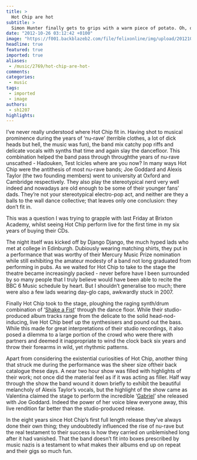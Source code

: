 ```yaml
---
title: >
  Hot Chip are hot
subtitle: >
  Simon Hunter finally gets to grips with a warm piece of potato. Oh, or maybe he meant the band...
date: "2012-10-26 03:12:42 +0100"
image: "https://f001.backblazeb2.com/file/felixonline/img/upload/201210260412-tna08-hot-chip.png"
headline: true
featured: true
imported: true
aliases:
 - /music/2769/hot-chip-are-hot-
comments:
categories:
 - music
tags:
 - imported
 - image
authors:
 - sh1207
highlights:
---
```


I’ve never really understood where Hot Chip fit in. Having shot to musical prominence during the years of ‘nu-rave’ (terrible clothes, a lot of dick heads but hell, the music was fun), the band mix catchy pop riffs and delicate vocals with synths that time and again slay the dancefloor. This combination helped the band pass through throughthe years of nu-rave unscathed - Hadouken, Test Icicles where are you now? In many ways Hot Chip were the antithesis of most nu-rave bands; Joe Goddard and Alexis Taylor (the two founding members) went to university at Oxford and Cambridge respectively. They also play the stereotypical nerd very well indeed and nowadays are old enough to be some of their younger fans’ dads. They’re not your stereotypical electro-pop act, and neither are they a balls to the wall dance collective; that leaves only one conclusion: they don’t fit in.

This was a question I was trying to grapple with last Friday at Brixton Academy, whilst seeing Hot Chip perform live for the first time in my six years of buying their CDs.

The night itself was kicked off by Django Django, the much hyped lads who met at college in Edinburgh. Dubiously wearing matching shirts, they put in a performance that was worthy of their Mercury Music Prize nomination while still exhibiting the amateur modesty of a band not long graduated from performing in pubs. As we waited for Hot Chip to take to the stage the theatre became increasingly packed - never before have I been surrounded by so many people that I truly believe would have been able to recite the BBC 6 Music schedule by heart. But I shouldn’t generalise too much; there were also a few lads wearing day-glo caps, awkwardly stuck in 2007.

Finally Hot Chip took to the stage, ploughing the raging synth/drum combination of ‘[Shake a Fist](https://www.youtube.com/watch?v=eGfJ4shG4ak)’ through the dance floor. While their studio-produced album tracks range from the delicate to the solid head-nod-inducing, live Hot Chip beef up the synthesisers and pound out the bass. While this made for great interpretations of their studio recordings, it also posed a dilemma to a large portion of the crowd who were there with partners and deemed it inappropriate to wind the clock back six years and throw their forearms in wild, yet rhythmic patterns.

Apart from considering the existential curiosities of Hot Chip, another thing that struck me during the performance was the sheer size oftheir back catalogue these days. A near two hour show was filled with highlights of their work; not once did the material feel as if it was acting as filler. Half way through the show the band wound it down briefly to exhibit the beautiful melancholy of Alexis Taylor’s vocals, but the highlight of the show came as Valentina claimed the stage to perform the incredible ‘[Gabriel](https://www.youtube.com/watch?v=p-GWKBe-u8Q)’ she released with Joe Goddard. Indeed the power of her voice blew everyone away, this live rendition far better than the studio-produced release.

In the eight years since Hot Chip’s first full length release they’ve always done their own thing; they undoubtedly influenced the rise of nu-rave but the real testament to their success is how they carried on unblemished long after it had vanished. That the band doesn’t fit into boxes prescribed by music nazis is a testament to what makes their albums end up on repeat and their gigs so much fun.
